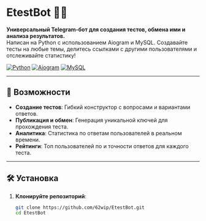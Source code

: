# EtestBot 🤖✨

**Универсальный Telegram-бот для создания тестов, обмена ими и анализа результатов.**  
Написан на Python с использованием Aiogram и MySQL. Создавайте тесты на любые темы, делитесь ссылками с другими пользователями и отслеживайте статистику!

[![Python](https://img.shields.io/badge/Python-3.10%2B-blue?logo=python)](https://www.python.org/)
[![Aiogram](https://img.shields.io/badge/Aiogram-3.x-blue?logo=telegram)](https://docs.aiogram.dev/)
[![MySQL](https://img.shields.io/badge/MySQL-8.0%2B-orange?logo=mysql)](https://www.mysql.com/)

---

## 🚀 Возможности
- **Создание тестов**: Гибкий конструктор с вопросами и вариантами ответов.  
- **Публикация и обмен**: Генерация уникальной ключей для прохождения теста.  
- **Аналитика**: Статистика по ответам пользователей в реальном времени.  
- **Рейтинги**: Топ пользователей по и точности ответов для каждого теста. 

---

## 🛠 Установка

1. **Клонируйте репозиторий**:
   ```bash
   git clone https://github.com/62wip/EtestBot.git
   cd EtestBot
